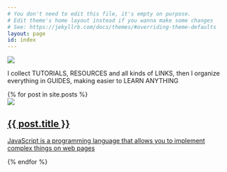 ```yaml
---
# You don't need to edit this file, it's empty on purpose.
# Edit theme's home layout instead if you wanna make some changes
# See: https://jekyllrb.com/docs/themes/#overriding-theme-defaults
layout: page
id: index
---
```

<article class="card">
    <div href="#">
        <img src="http://placehold.it/1920x1080">
        <div class="card-content">
            <p>
              I collect TUTORIALS, RESOURCES and all kinds of LINKS,
              then I organize everything in GUIDES, making easier to LEARN ANYTHING
            </p>
        </div><!-- .card-content -->
    </div>
</article><!-- .card -->
{% for post in site.posts %}
 <article class="card">
      <a href="{{ site.baseurl }}{{ post.url }}">
          <img src="http://placehold.it/1920x1080">
          <div class="card-content">
              <h2>{{ post.title }}</h2>
              <p>JavaScript is a programming language that allows you to implement complex things on web pages</p>
          </div><!-- .card-content -->
      </a>
  </article><!-- .card -->
{% endfor %}